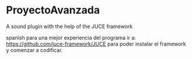 # ProyectoAvanzada
A sound plugin with the help of the JUCE framework


spanish 
para una mejor experiencia del programa ir a: 
https://github.com/juce-framework/JUCE 
para poder instalar el framework y comenzar a codificar.
